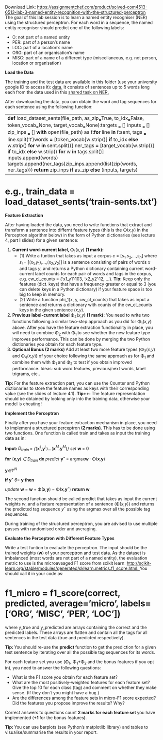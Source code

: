 Download Link: https://assignmentchef.com/product/solved-com4513-6513-lab-3-named-entity-recognition-with-the-structured-perceptron
<br>
The goal of this lab session is to learn a named entity recogniser (NER) using the structured perceptron. For each word in a sequence, the named entity recogniser should predict one of the following labels:

<ul>

 <li>O: not part of a named entity</li>

 <li>PER: part of a person’s name</li>

 <li>LOC: part of a location’s name</li>

 <li>ORG: part of an organisation’s name</li>

 <li>MISC: part of a name of a different type (miscellaneous, e.g. not person, location or organisation)</li>

</ul>

<strong>Load the Data</strong>

The training and the test data are available in this folder (use your university google ID to access it): <a href="https://drive.google.com/drive/folders/1JOvM7GHF15tW5ufwWlBjA7NAhOJfOkKF?usp=sharing">data</a><a href="https://drive.google.com/drive/folders/1JOvM7GHF15tW5ufwWlBjA7NAhOJfOkKF?usp=sharing">.</a> It consists of sentences up to 5 words long each from the data used in this <a href="https://www.clips.uantwerpen.be/conll2003/ner/">shared task on NER</a><a href="https://www.clips.uantwerpen.be/conll2003/ner/">.</a>

After downloading the data, you can obtain the word and tag sequences for each sentence using the following function:

<table width="690">

 <tbody>

  <tr>

   <td width="690"><strong>def </strong>load_dataset_sents(file_path, as_zip<strong><sub>=</sub></strong>True, to_idx<strong><sub>=</sub></strong>False, token_vocab<strong><sub>=</sub></strong>None, target_vocab<strong><sub>=</sub></strong>None):targets <strong><sub>= </sub></strong>[] inputs <strong><sub>= </sub></strong>[] zip_inps <strong><sub>= </sub></strong>[] <strong>with </strong>open(file_path) as f:<strong>for </strong>line <strong>in </strong>f:sent, tags <strong><sub>= </sub></strong>line.split(‘t’)words <strong>= </strong>[token_vocab[w.strip()] <strong>if </strong>to_idx <strong>else </strong>w.strip() <strong>for </strong>w <strong>in </strong>sent.split()] ner_tags <strong>= </strong>[target_vocab[w.strip()] <strong>if </strong>to_idx <strong>else </strong>w.strip() <strong>for </strong>w <strong>in </strong>tags.split()] inputs.append(words) targets.append(ner_tags)zip_inps.append(list(zip(words, ner_tags))) <strong>return </strong>zip_inps <strong>if </strong>as_zip <strong>else </strong>(inputs, targets)</td>

  </tr>

 </tbody>

</table>

<h1>e.g., train_data = load_dataset_sents(‘train-sents.txt’)</h1>

<strong>Feature Extraction</strong>

After having loaded the data, you need to write functions that extract and transform a sentence into differnt feature types (this is the Φ(<em>x,y</em>) in the Perceptron algorithm below) in the form of Python dictionaries (see lecture 4, part I slides) for a given sentence:

<ol>

 <li><strong>Current word-current label, </strong>Φ<sub>1</sub>(<em>x,y</em>) <strong>(1 mark):</strong>

  <ul>

   <li>(1) Write a funtion that takes as input a corpus <em>c </em>= [<em>s</em><sub>1</sub><em>,s</em><sub>2</sub><em>,…,s<sub>n</sub></em>] where <em>s<sub>i </sub></em>= [(<em>x</em><sub>1</sub><em>,y</em><sub>1</sub>)<em>,…,</em>(<em>x</em><sub>2</sub><em>,y</em><sub>2</sub>)] is a sentence consisting of pairs of words <em>x </em>and tags <em>y</em>, and returns a Python dictionary containing current word-current label counts for each pair of words and tags in the corpus, e.g. cw_cl_counts = {‘x1_y1’:103, ‘x2_y2’:12, …}. <strong>Tip: </strong>Keep only the features (dict. keys) that have a frequency greater or equal to 3 (you can delete keys in a Python dictionary) if your feature space is too big to keep in memory.</li>

   <li>(2) Write a function phi_1(x, y, cw_cl_counts) that takes as input a sentence and returns a dictionary with counts of the cw_cl_counts keys in the given sentence (<em>x,y</em>).</li>

  </ul></li>

 <li><strong>Previous label-current label </strong>Φ<sub>2</sub>(<em>x,y</em>) <strong>(1 mark): </strong>You need to write two functions following a similar two-step approach as you did for Φ<sub>1</sub>(<em>x,y</em>) above. After you have the feature extraction functionality in place, you will need to combine Φ<sub>2 </sub>with Φ<sub>1 </sub>to see whether the new feature type improves performance. This can be done by merging the two Python dictionaries you obtain for each feature type.</li>

 <li><strong>Optional Bonus (2 marks) </strong>Add at least two more feature types (Φ<sub>3</sub>(<em>x,y</em>) and Φ<sub>4</sub>(<em>x,y</em>)) of your choice following the same approach as for Φ<sub>1 </sub>and combine them with Φ<sub>1 </sub>and Φ<sub>2 </sub>to test if you obtain improved performance. Ideas: sub word features, previous/next words, label trigrams, etc..</li>

</ol>

<strong>Tip: </strong>For the feature extraction part, you can use the Counter and Python dictionaries to store the feature names as keys with their corresponding value (see the slides of lecture 4.1). <strong>Tip++: </strong>The feature representation should be obtained by looking only into the training data, otherwise your model is cheating!

<strong>Implement the Perceptron</strong>

Finally after you have your feature extraction mechanism in place, you need to implement a structured perceptron <strong>(2 marks)</strong>. This has to be done using two functions. One function is called train and takes as input the training data as in:

<strong>Input: </strong><em>D<sub>train </sub></em>= <em>{</em>(<strong>x</strong><sup>1</sup><em>,</em><strong>y</strong><sup>1</sup>)<em>…</em>(<strong>x</strong><em><sup>M</sup>,</em><strong>y</strong><em><sup>M</sup></em>)<em>} set </em><strong>w </strong>= 0

<strong>for </strong>(<strong>x</strong><em>,</em><strong>y</strong>) <em>∈ D<sub>train </sub></em><strong>do </strong><em>predict </em><strong>yˆ </strong>= argmax<strong>w </strong><em>· </em>Φ(<strong>x</strong><em>,</em><strong>y</strong>)

<strong>y</strong><em>∈Y<sup>N</sup></em>

<strong>if yˆ </strong><em>6</em>= <strong>y then</strong>

<em>update </em><strong>w </strong>= <strong>w </strong>+ Φ(<strong>x</strong><em>,</em><strong>y</strong>) <em>− </em>Φ(<strong>x</strong><em>,</em><strong>yˆ</strong>) <strong>return w</strong>

The second function should be called predict that takes as input the current weights <em>w</em>, and a feature representation of a sentence (Φ(<em>x,y</em>)) and returns the predicted tag sequence <em>y</em>ˆ using the argmax over all the possible tag sequences.

During training of the structured perceptron, you are advised to use multiple passes with randomised order and averaging.

<strong>Evaluate the Perceptron with Different Feature Types</strong>

Write a test funtion to evaluate the perceptron. The input should be the trained weights (<strong>w</strong>) of your perceptron and test data. As the dataset is imbalanced (most words are not part of a named entity), the evaluation metric to use is the microaveaged F1 score from scikit learn: <a href="http://scikit-learn.org/stable/modules/generated/sklearn.metrics.f1_score.html">http://scikit-learn.org/stable/modules/generated/sklearn.metrics.f1_score.html</a><a href="http://scikit-learn.org/stable/modules/generated/sklearn.metrics.f1_score.html">. </a>You should call it in your code as:

<h1>f1_micro = f1_score(correct, predicted, average=’micro’, labels=[‘ORG’, ‘MISC’, ‘PER’, ‘LOC’])</h1>

where y_true and y_predicted are arrays containing the correct and the predicted labels. These arrays are flatten and contain all the tags for all sentences in the test data (true and predicted respectively).

<strong>Tip: </strong>You should re-use the <strong>predict </strong>function to get the prediction for a given test sentence by iterating over all the possible tag sequences for its words.

For each feature set you use (Φ<sub>1</sub>, Φ<sub>1</sub>+Φ<sub>2 </sub>and the bonus features if you opt in), you need to answer the following questions:

<ul>

 <li>What is the F1 score you obtain for each feature set?</li>

 <li>What are the most positively-weighted features for each feature set? Give the top 10 for each class (tag) and comment on whether they make sense. (If they don’t you might have a bug.)</li>

 <li>Are the differences among the feature sets in micro-F1 score expected? Did the features you propose improve the results? Why?</li>

</ul>

Correct answers to questions count <strong>2 marks for each feature set </strong>you have implemented (<strong>+1 </strong>for the bonus features).

<strong>Tip: </strong>You can use barplots (see Python’s matplotlib library) and tables to visualise/summarise the results in your report.